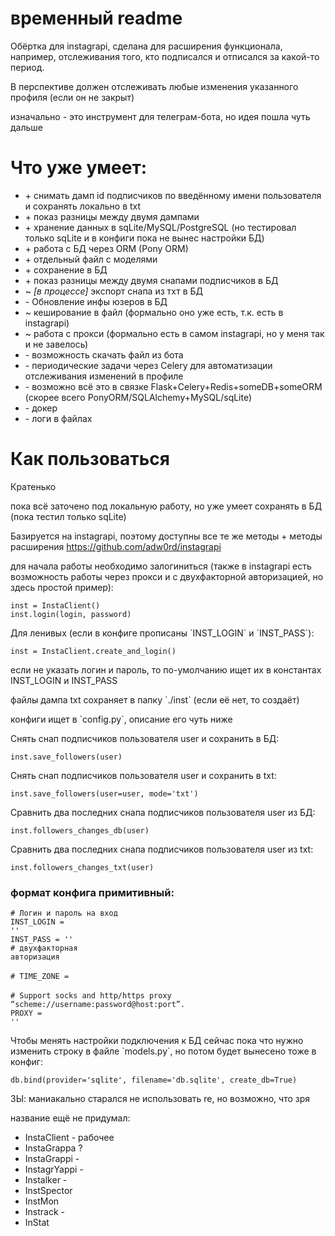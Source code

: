 # временный readme

<p>Обёртка для instagrapi, сделана для расширения функционала, 
например, отслеживания того, кто подписался и отписался за какой-то период.</p>
<p>В перспективе должен отслеживать любые изменения указанного профиля (если он не закрыт)</p>
<p>изначально - это инструмент для телеграм-бота, но идея пошла чуть дальше</p>

# Что уже умеет:
<ul>
<li>+ снимать дамп id подписчиков по введённому имени пользователя и сохранять локально в txt</li>
<li>+ показ разницы между двумя дампами</li>
<li>+ хранение данных в sqLite/MySQL/PostgreSQL (но тестировал только sqLite и в конфиги пока не вынес настройки БД)</li>
<li>+ работа с БД через ORM (Pony ORM)</li>
<li>+ отдельный файл с моделями</li>
<li>+ сохранение в БД</li>
<li>+ показ разницы между двумя снапами подписчиков в БД</li>
<li>~ <i>[в процессе]</i> экспорт снапа из тхт в БД</li>
<li>- Обновление инфы юзеров в БД</li>
<li>~ кеширование в файл (формально оно уже есть, т.к. есть в instagrapi)</li>
<li>~ работа с прокси (формально есть в самом instagrapi, но у меня так и не завелось)</li>
<li>- возможность скачать файл из бота</li>
<li>- периодические задачи через Celery для автоматизации отслеживания изменений в профиле</li>
<li>- возможно всё это в связке Flask+Celery+Redis+someDB+someORM (скорее всего PonyORM/SQLAlchemy+MySQL/sqLite)</li>
<li>- докер</li>
<li>- логи в файлах</li>
</ul>

# Как пользоваться

<p>Кратенько</p>
<p>пока всё заточено под локальную работу, но уже умеет сохранять в БД (пока тестил только sqLite) </p>

<p>Базируется на instagrapi, поэтому доступны все те же методы + методы расширения
<a href="https://github.com/adw0rd/instagrapi" target="_blank">https://github.com/adw0rd/instagrapi</a></p>

<p>для начала работы необходимо залогиниться 
(также в instagrapi есть возможность работы через прокси и с двухфакторной авторизацией, но здесь простой пример):</p>

`inst = InstaClient()`</br>
`inst.login(login, password)`

<p>Для ленивых (если в конфиге прописаны `INST_LOGIN` и `INST_PASS`):</p>

<code>inst = InstaClient.create_and_login()</code>

<p>если не указать логин и пароль, то по-умолчанию ищет их в константах INST_LOGIN и INST_PASS</p>
<p>файлы дампа txt сохраняет в папку `./inst` (если её нет, то создаёт)</p>
<p>конфиги ищет в `config.py`, описание его чуть ниже</p>

<p>Снять снап подписчиков пользователя user и сохранить в БД: </p>

`inst.save_followers(user)`

<p>Снять снап подписчиков пользователя user и сохранить в txt: </p>

`inst.save_followers(user=user, mode='txt')`

<p>Сравнить два последних снапа подписчиков пользователя user из БД:</p>

`inst.followers_changes_db(user)`

<p>Сравнить два последних снапа подписчиков пользователя user из txt:</p>

`inst.followers_changes_txt(user)`

### формат конфига примитивный:

<code># Логин и пароль на вход</code></br>
<code>INST_LOGIN = ''</code></br>
<code>INST_PASS = ''</code></br>
<code># двухфакторная авторизация</code></br>
</br>
<code># TIME_ZONE =</code></br>
</br>
<code># Support socks and http/https proxy “scheme://username:password@host:port”.</code></br>
<code>PROXY = ''</code></br>

<p>Чтобы менять настройки подключения к БД сейчас пока что нужно изменить строку в файле `models.py`, но потом будет вынесено тоже в конфиг:</p>

`db.bind(provider='sqlite', filename='db.sqlite', create_db=True)`

<p>ЗЫ: маниакально старался не использовать re, но возможно, что зря</p>

<p>название ещё не придумал:</p>

* InstaClient - рабочее
* InstaGrappa ?
* InstaGrappi -
* InstagrYappi -
* Instalker -
* InstSpector
* InstMon
* Instrack -
* InStat

